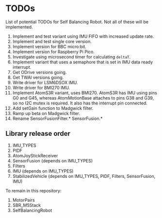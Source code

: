 # TODOs

List of potential TODOs for Self Balancing Robot. Not all of these will be implemented.

1. Implement and test variant using IMU FIFO with increased update rate.
2. Implement and test single core version.
3. Implement version for BBC micro:bit.
4. Implement version for Raspberry Pi Pico.
5. Investigate using microsecond timer for calculating `deltaT`.
6. Implement variant that uses a semaphore that is set in IMU data ready interrupt.
7. Get ODrive versions going.
8. Get TWAI versions going.
9. Write driver for LSM6DSOX IMU.
10. Write driver for BMI270 IMU.
11. Implement AtomS3R variant, uses BMI270. AtomS3R has IMU using pins G0 and G45, whereas AtomMotionBase attaches to pins G38 and G39, so no I2C mutex is required.
    It also has the interrupt pin connected.
12. Add setGain function to Madgwick filter.
13. Ramp up beta on Madgwick filter.
14. Rename SensorFusionFilter.* SensorFusion.*

## Library release order

1. IMU_TYPES
2. PIDF
3. AtomJoyStickReceiver
4. SensorFusion (depends on IMU_TYPES)
5. Filters
6. IMU (depends on IMU_TYPES)
7. StabilizedVehicle (depends on IMU_TYPES, PIDF, Filters, SensorFusion, IMU)

To remain in this repository:

1. MotorPairs
2. SBR_M5Stack
3. SelfBalancingRobot

